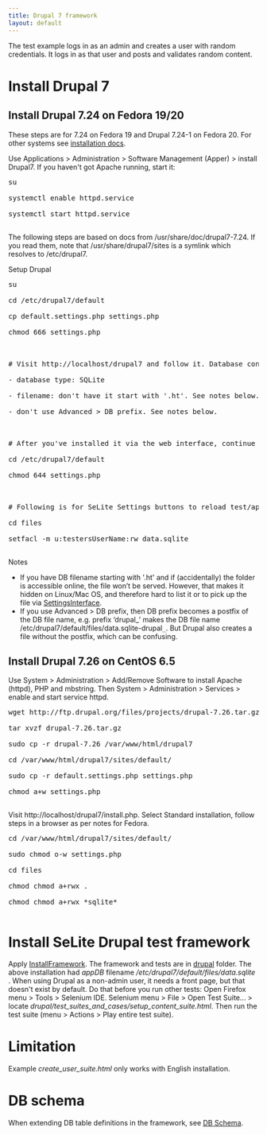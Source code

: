 ```yaml
---
title: Drupal 7 framework
layout: default
---
```


The test example logs in as an admin and creates a user with random credentials. It logs in as that user and posts and validates random content.

# Install Drupal 7 #
## Install Drupal 7.24 on Fedora 19/20 ##
These steps are for 7.24 on Fedora 19 and Drupal 7.24-1 on Fedora 20. For other systems see [installation docs](https://drupal.org/documentation/install).

Use Applications > Administration > Software Management (Apper) > install Drupal7. If you haven't got Apache running, start it:
<pre>
su<br>
systemctl enable httpd.service<br>
systemctl start httpd.service<br>
</pre>

The following steps are based on docs from /usr/share/doc/drupal7-7.24. If you read them, note that /usr/share/drupal7/sites is a symlink which resolves to /etc/drupal7.

Setup Drupal
<pre>
su<br>
cd /etc/drupal7/default<br>
cp default.settings.php settings.php<br>
chmod 666 settings.php<br>
<br>
# Visit http://localhost/drupal7 and follow it. Database configuration<br>
- database type: SQLite<br>
- filename: don't have it start with '.ht'. See notes below.<br>
- don't use Advanced > DB prefix. See notes below.<br>
<br>
# After you've installed it via the web interface, continue as root user:<br>
cd /etc/drupal7/default<br>
chmod 644 settings.php<br>
<br>
# Following is for SeLite Settings buttons to reload test/app/vanilla DB. (Or do it per group or in a less restrictive way, as you need.)<br>
cd files<br>
setfacl -m u:testersUserName:rw data.sqlite<br>
</pre>
<a href='Hidden comment: TODO test DB prefix
'></a>

Notes
  * If you have DB filename starting with '.ht' and if (accidentally) the folder is accessible online, the file won’t be served. However, that makes it hidden on Linux/Mac OS, and therefore hard to list it or to pick up the file via [SettingsInterface](SettingsInterface).
  * If you use Advanced > DB prefix, then DB prefix becomes a postfix of the DB file name, e.g. prefix ‘drupal\_’ makes the DB file name /etc/drupal7/default/files/data.sqlite-drupal`_`. But Drupal also creates a file without the postfix, which can be confusing.

## Install Drupal 7.26 on CentOS 6.5 ##
Use System > Administration > Add/Remove Software to install Apache (httpd), PHP and mbstring. Then System > Administration > Services > enable and start service httpd.

<pre>
wget http://ftp.drupal.org/files/projects/drupal-7.26.tar.gz<br>
tar xvzf drupal-7.26.tar.gz<br>
sudo cp -r drupal-7.26 /var/www/html/drupal7<br>
cd /var/www/html/drupal7/sites/default/<br>
sudo cp -r default.settings.php settings.php<br>
chmod a+w settings.php<br>
</pre>

Visit http://localhost/drupal7/install.php. Select Standard installation, follow steps in a browser as per notes for Fedora.

<pre>
cd /var/www/html/drupal7/sites/default/<br>
sudo chmod o-w settings.php<br>
cd files<br>
chmod chmod a+rwx .<br>
chmod chmod a+rwx *sqlite*<br>
</pre>

# Install SeLite Drupal test framework #
Apply [InstallFramework](InstallFramework). The framework and tests are in [drupal](https://code.google.com/p/selite/source/browse/drupal) folder. The above installation had _appDB_ filename _/etc/drupal7/default/files/data.sqlite_
.
When using Drupal as a non-admin user, it needs a front page, but that doesn't exist by default. Do that before you run other tests: Open Firefox menu > Tools > Selenium IDE. Selenium menu > File > Open Test Suite... > locate _drupal/test\_suites\_and\_cases/setup\_content\_suite.html_. Then run the test suite (menu > Actions > Play entire test suite).

# Limitation #
Example _create\_user\_suite.html_ only works with English installation.

# DB schema #
When extending DB table definitions in the framework, see [DB Schema](https://drupal.org/node/1785994).
